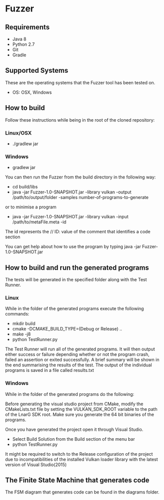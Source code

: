 Fuzzer
=======
Requirements
-----------
* Java 8
* Python 2.7
* Git
* Gradle

Supported Systems
-----------
These are the operating systems that the Fuzzer tool has been tested on.

* OS: OSX, Windows

How to build
-----------
Follow these instructions while being in the root of the cloned repository:

### Linux/OSX
* ./gradlew jar

### Windows
* gradlew jar

You can then run the Fuzzer from the build directory in the following way:

* cd build/libs
* java -jar Fuzzer-1.0-SNAPSHOT.jar -library vulkan -output /path/to/output/folder -samples number-of-programs-to-generate

or to minimise a program

* java -jar Fuzzer-1.0-SNAPSHOT.jar -library vulkan -input /path/to/metaFile.meta -id <id>

The id represents the // ID: <id> value of the comment that identifies a code section

You can get help about how to use the program by typing java -jar Fuzzer-1.0-SNAPSHOT.jar


How to build and run the generated programs
-----------
The tests will be generated in the specified folder along with the Test Runner.

### Linux
While in the folder of the generated programs execute the following commands:

* mkdir build
* cmake -DCMAKE_BUILD_TYPE=(Debug or Release) ..
* make -j8
* python TestRunner.py

The Test Runner will run all of the generated programs.
It will then output either success or failure depending whether or not the
program crash, failed an assertion or exited successfully. A brief summary will
be shown in the end summarising the results of the test. The output of the
individual programs is saved in a file called results.txt

### Windows
While in the folder of the generated programs do the following:

Before generating the visual studio project from CMake, modify the CMakeLists.txt
file by setting the VULKAN_SDK_ROOT variable to the path of the LnarG SDK root.
Make sure you generate the 64 bit binaries of the programs.

Once you have generated the project open it through Visual Studio.

* Select Build Solution from the Build section of the menu bar
* python TestRunner.py

It might be required to switch to the Release configuration of the project
due to incompatibilities of the installed Vulkan loader library with the latest
version of Visual Studio(2015)

The Finite State Machine that generates code
-----------
The FSM diagram that generates code can be found in the diagrams folder.